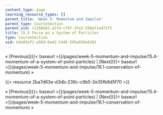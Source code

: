 ```yaml
---
content_type: page
learning_resource_types: []
parent_title: 'Week 5: Momentum and Impulse'
parent_type: CourseSection
parent_uid: c1168b62-a27d-cf9f-3fe2-550af1ed72f5
title: 15.5 Force on a System of Particles
type: CourseSection
uid: bde03ef1-a56d-0a42-1445-595a935e6101
---
```


« [Previous]({{< baseurl >}}/pages/week-5-momentum-and-impulse/15.4-momentum-of-a-system-of-point-particles) | [Next]({{< baseurl >}}/pages/week-5-momentum-and-impulse/16.1-conservation-of-momentum) »

{{< resource 2ba7d63e-d3db-236c-c9b5-2e35fb8d5f70 >}}

« [Previous]({{< baseurl >}}/pages/week-5-momentum-and-impulse/15.4-momentum-of-a-system-of-point-particles) | [Next]({{< baseurl >}}/pages/week-5-momentum-and-impulse/16.1-conservation-of-momentum) »
